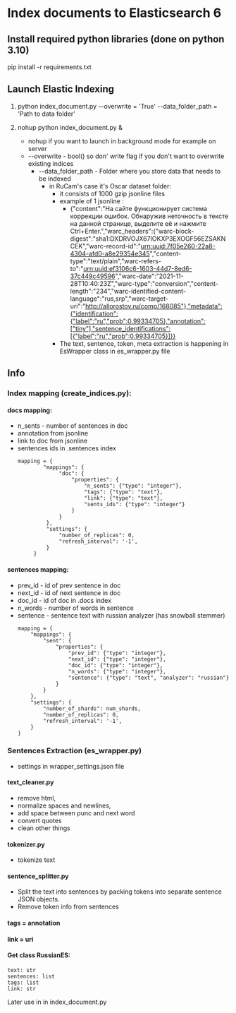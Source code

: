 # Index documents to Elasticsearch 6
## Install required python libraries (done on python 3.10)
pip install -r requirements.txt

## Launch Elastic Indexing
1. python index_document.py --overwrite = 'True' --data_folder_path = 'Path to data folder'

2. nohup python index_document.py &
    * nohup if you want to launch in background mode for example on server
    * --overwrite - bool() so don' write flag if you don't want to overwrite existing indices
      * --data_folder_path - Folder where you store data that needs to be indexed
        * in RuCam's case it's Oscar dataset folder:
          * it consists of 1000 gzip jsonline files
          * example of 1 jsonline : 
            * {"content":"На сайте функционирует система коррекции ошибок. Обнаружив неточность в тексте на данной странице, выделите её и нажмите Ctrl+Enter.","warc_headers":{"warc-block-digest":"sha1:DXDRVOJX67IOKXP3EXOGF56EZSAKNCEK","warc-record-id":"<urn:uuid:7f05e260-22a8-4304-afd0-a8e29354e345>","content-type":"text/plain","warc-refers-to":"<urn:uuid:ef3106c6-1603-44d7-8ed6-37c449c49596>","warc-date":"2021-11-28T10:40:23Z","warc-type":"conversion","content-length":"234","warc-identified-content-language":"rus,srp","warc-target-uri":"http://allorostov.ru/comp/168085"},"metadata":{"identification":{"label":"ru","prob":0.99334705},"annotation":["tiny"],"sentence_identifications":[{"label":"ru","prob":0.99334705}]}}
          * The text, sentence, token, meta extraction is happening in EsWrapper class in es_wrapper.py file
## Info
### Index mapping (create_indices.py):
#### docs mapping:
* n_sents - number of sentences in doc
* annotation from jsonline
* link to doc from jsonline
* sentences ids in .sentences index
   ```
   mapping = {
           "mappings": {
                "doc": {
                    "properties": {
                        "n_sents": {"type": "integer"},
                        "tags": {"type": "text"},
                        "link": {"type": "text"},
                        "sents_ids": {"type": "integer"}
                    }
                }
            },
            "settings": {
                "number_of_replicas": 0,
                "refresh_interval": '-1',
            }
        }
   ```
#### sentences mapping:
* prev_id - id of prev sentence in doc
* next_id - id of next sentence in doc
* doc_id - id of doc in .docs index
* n_words - number of words in sentence
* sentence - sentence text with russian analyzer (has snowball stemmer)
    ```
    mapping = {
        "mappings": {
            "sent": {
                "properties": {
                    "prev_id": {"type": "integer"},
                    "next_id": {"type": "integer"},
                    "doc_id": {"type": "integer"},
                    "n_words": {"type": "integer"},
                    "sentence": {"type": "text", "analyzer": "russian"}
                }
            }
        },
        "settings": {
            "number_of_shards": num_shards,
            "number_of_replicas": 0,
            "refresh_interval": '-1',
        }
    }   
    ```
###  Sentences Extraction (es_wrapper.py)
* settings in wrapper_settings.json file
#### text_cleaner.py
* remove html, 
* normalize spaces and newlines,
* add space between punc and next word
* convert quotes
* clean other things
#### tokenizer.py
* tokenize text
#### sentence_splitter.py
* Split the text into sentences by packing tokens into separate sentence JSON objects.
* Remove token info from sentences
#### tags = annotation
#### link = uri
#### Get class RussianES:
    text: str
    sentences: list
    tags: list
    link: str
Later use in in index_document.py
